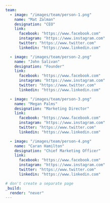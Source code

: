 ```yaml
---
team:
  - image: "/images/team/person-1.png"
    name: "Mat Zalman"
    designation: "CEO"
    link:
      facebook: "https://www.facebook.com"
      instagram: "https://www.instagram.com"
      twitter: "https://www.twitter.com"
      linkedin: "https://www.linkedin.com"

  - image: "/images/team/person-2.png"
    name: "John Salivan"
    designation: "Founder"
    link:
      facebook: "https://www.facebook.com"
      instagram: "https://www.instagram.com"
      twitter: "https://www.twitter.com"
      linkedin: "https://www.linkedin.com"

  - image: "/images/team/person-3.png"
    name: "Megan Palms"
    designation: "Marketing Director"
    link:
      facebook: "https://www.facebook.com"
      instagram: "https://www.instagram.com"
      twitter: "https://www.twitter.com"
      linkedin: "https://www.linkedin.com"

  - image: "/images/team/person-4.png"
    name: "Caran Hamilton"
    designation: "Chief Marketing Officer"
    link:
      facebook: "https://www.facebook.com"
      instagram: "https://www.instagram.com"
      twitter: "https://www.twitter.com"
      linkedin: "https://www.linkedin.com"

# don't create a separate page
_build:
  render: "never"
---
```

